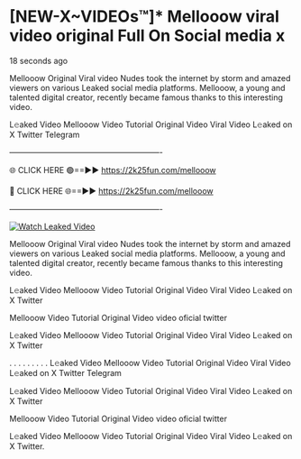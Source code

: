 # [NEW-X~VIDEOs™]* Mellooow viral video original Full On Social media x

18 seconds ago

Mellooow Original Viral video Nudes took the internet by storm and amazed viewers on various Leaked social media platforms. Mellooow, a young and talented digital creator, recently became famous thanks to this interesting video.

L𝚎aked Video Mellooow Video Tutorial Original Video Viral Video L𝚎aked on X Twitter Telegram

———————————————————-

🌐 CLICK HERE 🟢==►► https://2k25fun.com/mellooow

🔴 CLICK HERE 🌐==►► https://2k25fun.com/mellooow

———————————————————-

[![Watch Leaked Video](https://miro.medium.com/v2/resize:fit:828/format:webp/1*cilzJN44JGOrTw9NJCrNHA.gif "Watch Leaked Video")](https://2k25fun.com/mellooow)

Mellooow Original Viral video Nudes took the internet by storm and amazed viewers on various Leaked social media platforms. Mellooow, a young and talented digital creator, recently became famous thanks to this interesting video.

L𝚎aked Video Mellooow Video Tutorial Original Video Viral Video L𝚎aked on X Twitter

Mellooow Video Tutorial Original Video video oficial twitter

L𝚎aked Video Mellooow Video Tutorial Original Video Viral Video L𝚎aked on X Twitter

. . . . . . . . . L𝚎aked Video Mellooow Video Tutorial Original Video Viral Video L𝚎aked on X Twitter Telegram

L𝚎aked Video Mellooow Video Tutorial Original Video Viral Video L𝚎aked on X Twitter

Mellooow Video Tutorial Original Video video oficial twitter

L𝚎aked Video Mellooow Video Tutorial Original Video Viral Video L𝚎aked on X Twitter.